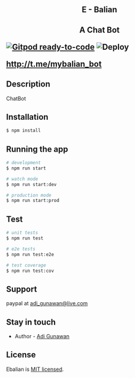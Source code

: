 
  <h2 align="center">E - Balian<h2>
  
  <p align="center">A Chat Bot</p>

[![Gitpod ready-to-code](https://img.shields.io/badge/Gitpod-ready--to--code-blue?logo=gitpod)](https://gitpod.io/#https://github.com/zgunz42/e-balian)
![Deploy](https://github.com/zgunz42/e-balian/workflows/Deploy/badge.svg)

http://t.me/mybalian_bot


## Description

ChatBot 

## Installation

```bash
$ npm install
```

## Running the app

```bash
# development
$ npm run start

# watch mode
$ npm run start:dev

# production mode
$ npm run start:prod
```

## Test

```bash
# unit tests
$ npm run test

# e2e tests
$ npm run test:e2e

# test coverage
$ npm run test:cov
```

## Support

paypal at adi_gunawan@live.com

## Stay in touch

- Author - [Adi Gunawan](https://adibite.xyz)

## License

  Ebalian is [MIT licensed](LICENSE).
